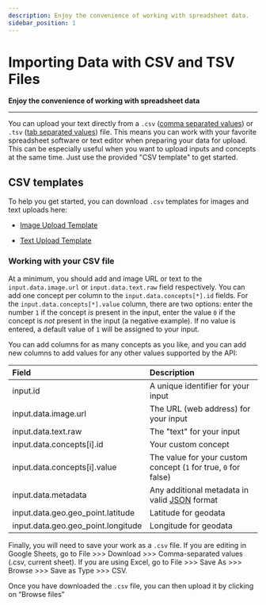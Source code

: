 ```yaml
---
description: Enjoy the convenience of working with spreadsheet data.
sidebar_position: 1
---
```


# Importing Data with CSV and TSV Files

**Enjoy the convenience of working with spreadsheet data**
<hr />

You can upload your text directly from a `.csv` \([comma separated values](https://en.wikipedia.org/wiki/Comma-separated_values)\) or `.tsv` \([tab separated values](https://en.wikipedia.org/wiki/Tab-separated_values)\) file. This means you can work with your favorite spreadsheet software or text editor when preparing your data for upload. This can be especially useful when you want to upload inputs and concepts at the same time. Just use the provided "CSV template" to get started.

## CSV templates

To help you get started, you can download `.csv` templates for images and text uploads here:

- [Image Upload Template](/templates/ClarifaiImageUploadTemplate.csv)

- [Text Upload Template](/templates/ClarifaiTextUploadTemplate.csv)

### Working with your CSV file

At a minimum, you should add and image URL or text to the `input.data.image.url` or `input.data.text.raw` field respectively. You can add one concept per column to the `input.data.concepts[*].id` fields. For the `input.data.concepts[*].value` column, there are two options: enter the number `1` if the concept _is_ present in the input, enter the value `0` if the concept is _not_ present in the input \(a negative example\). If no value is entered, a default value of `1` will be assigned to your input.

You can add columns for as many concepts as you like, and you can add new columns to add values for any other values supported by the API:

| Field | Description |
| :--- | :--- |
| input.id | A unique identifier for your input |
| input.data.image.url | The URL \(web address\) for your input |
| input.data.text.raw | The "text" for your input |
| input.data.concepts\[i\].id | Your custom concept |
| input.data.concepts\[i\].value | The value for your custom concept \(`1` for true, `0` for false\) |
| input.data.metadata | Any additional metadata in valid [JSON](https://www.json.org/json-en.html) format |
| input.data.geo.geo\_point.latitude | Latitude for geodata |
| input.data.geo.geo\_point.longitude | Longitude for geodata |

Finally, you will need to save your work as a `.csv` file. If you are editing in Google Sheets, go to File &gt;&gt;&gt; Download &gt;&gt;&gt; Comma-separated values \(.csv, current sheet\). If you are using Excel, go to File &gt;&gt;&gt; Save As &gt;&gt;&gt; Browse &gt;&gt;&gt; Save as Type &gt;&gt;&gt; CSV.

Once you have downloaded the `.csv` file, you can then upload it by clicking on “Browse files”

